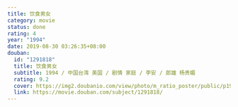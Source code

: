 ```yaml
---
title: 饮食男女
category: movie
status: done
rating: 4
year: "1994"
date: 2019-08-30 03:26:35+08:00
douban:
  id: "1291818"
  title: 饮食男女
  subtitle: 1994 / 中国台湾 美国 / 剧情 家庭 / 李安 / 郎雄 杨贵媚
  rating: 9.2
  cover: https://img2.doubanio.com/view/photo/m_ratio_poster/public/p1910899751.jpg
  link: https://movie.douban.com/subject/1291818/
---
```




